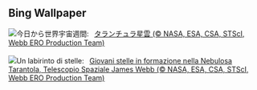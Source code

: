 ## Bing Wallpaper
![](https://www.bing.com/th?id=OHR.TarantulaNebula_JA-JP8062980549_UHD.jpg&w=1000)今日から世界宇宙週間:&nbsp;&ensp;[タランチュラ星雲 (© NASA, ESA, CSA, STScI, Webb ERO Production Team)](https://www.bing.com/th?id=OHR.TarantulaNebula_JA-JP8062980549_UHD.jpg)
<br><br/>
![](https://www.bing.com/th?id=OHR.TarantulaNebula_IT-IT1696643757_UHD.jpg&w=1000)Un labirinto di stelle:&nbsp;&ensp;[Giovani stelle in formazione nella Nebulosa Tarantola, Telescopio Spaziale James Webb (© NASA, ESA, CSA, STScI, Webb ERO Production Team)](https://www.bing.com/th?id=OHR.TarantulaNebula_IT-IT1696643757_UHD.jpg)
<br><br/>
